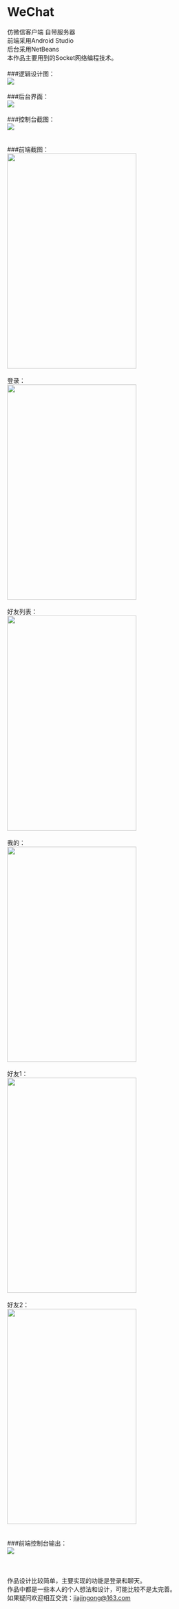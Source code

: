 # WeChat
仿微信客户端  自带服务器
<br>
前端采用Android Studio<br>
后台采用NetBeans<br>
本作品主要用到的Socket网络编程技术。<br>
<br>
###逻辑设计图：<br>
<img src="https://github.com/jingong/WeChat/blob/master/screenshot/1.png" /><br>
<br>
###后台界面：<br>
<img src="https://github.com/jingong/WeChat/blob/master/screenshot/2.png" /><br><br>
###控制台截图：<br>
<img src="https://github.com/jingong/WeChat/blob/master/screenshot/9.png" /><br><br>
<br>
###前端截图：<br>
<img width="300px" height="500px" src="https://github.com/jingong/WeChat/blob/master/screenshot/3.jpg" /><br><br>
登录：<br>
<img width="300px" height="500px" src="https://github.com/jingong/WeChat/blob/master/screenshot/4.jpg" /><br><br>
好友列表：<br>
<img width="300px" height="500px" src="https://github.com/jingong/WeChat/blob/master/screenshot/5.jpg" /><br><br>
我的：<br>
<img width="300px" height="500px" src="https://github.com/jingong/WeChat/blob/master/screenshot/6.jpg" /><br><br>
好友1：<br>
<img width="300px" height="500px" src="https://github.com/jingong/WeChat/blob/master/screenshot/7.png" /><br><br>
好友2：<br>
<img width="300px" height="500px" src="https://github.com/jingong/WeChat/blob/master/screenshot/8.jpg" /><br><br>
<br>
###前端控制台输出：<br>
<img src="https://github.com/jingong/WeChat/blob/master/screenshot/10.png" /><br><br>
<br>
<br>
作品设计比较简单，主要实现的功能是登录和聊天。<br>
作品中都是一些本人的个人想法和设计，可能比较不是太完善。<br>
如果疑问欢迎相互交流：jiajingong@163.com<br>
